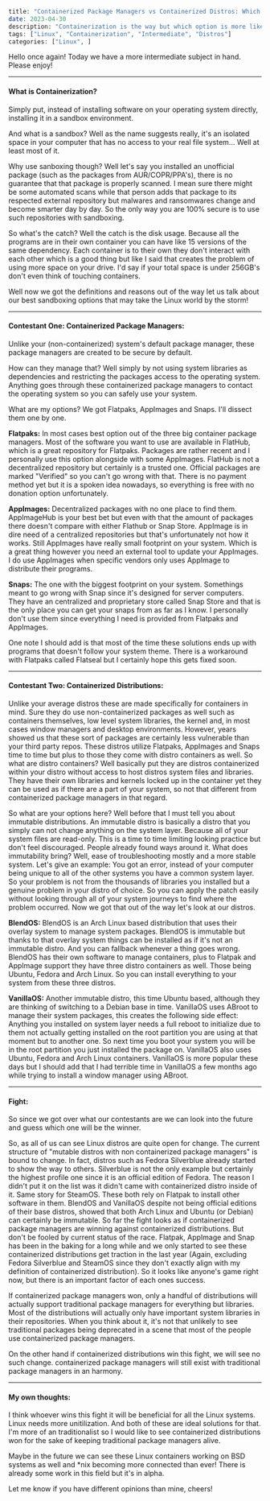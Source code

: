 ```php
title: "Containerized Package Managers vs Containerized Distros: Which Will Be The Future?"
date: 2023-04-30
description: "Containerization is the way but which option is more likely to be the feature?"
tags: ["Linux", "Containerization", "Intermediate", "Distros"]
categories: ["Linux", ]
```

Hello once again! Today we have a more intermediate subject in hand. Please enjoy!

---

#### What is Containerization?

Simply put, instead of installing software on your operating system directly, installing it in a sandbox environment.

And what is a sandbox? Well as the name suggests really, it's an isolated space in your computer that has no access to your real file system... Well at least most of it. 

Why use sanboxing though? Well let's say you installed an unofficial package (such as the packages from AUR/COPR/PPA's), there is no guarantee that that package is properly scanned. I mean sure there might be some automated scans while that person adds that package to its respected external repository but malwares and ransomwares change and become smarter day by day. So the only way you are 100% secure is to use such repositories with sandboxing.

So what's the catch? Well the catch is the disk usage. Because all the programs are in their own container you can have like 15 versions of the same dependency. Each container is to their own they don't interact with each other which is a good thing but like I said that creates the problem of using more space on your drive. I'd say if your total space is under 256GB's don't even think of touching containers.

Well now we got the definitions and reasons out of the way let us talk about our best sandboxing options that may take the Linux world by the storm!

---

#### Contestant One:  Containerized Package Managers:

Unlike your (non-containerized) system's default package manager, these package managers are created to be secure by default.

How can they manage that? Well simply by not using system libraries as dependencies and restricting the packages access to the operating system. Anything goes through these containerized package managers to contact the operating system so you can safely use your system.

What are my options? We got Flatpaks, AppImages and Snaps. I'll dissect them one by one. 

**Flatpaks:** In most cases best option out of the three big container package managers. Most of the software you want to use are available in FlatHub, which is a great repository for Flatpaks. Packages are rather recent and I personally use this option alongside with some AppImages. FlatHub is not a decentralized repository but certainly is a trusted one. Official packages are marked "Verified" so you can't go wrong with that. There is no payment method yet but it is a spoken idea nowadays, so everything is free with no donation option unfortunately.

**AppImages:** Decentralized packages with no one place to find them. AppImageHub is your best bet but even with that the amount of packages there doesn't compare with either Flathub or Snap Store. AppImage is in dire need of a centralized repositories but that's unfortunately not how it works. Still AppImages have really small footprint on your system. Which is a great thing however you need an external tool to update your AppImages. I do use AppImages when specific vendors only uses AppImage to distribute their programs.

**Snaps:** The one with the biggest footprint on your system. Somethings meant to go wrong with Snap since it's designed for server computers. They have an centralized and proprietary store called Snap Store and that is the only place you can get your snaps from as far as I know. I personally don't use them since everything I need is provided from Flatpaks and AppImages.

One note I should add is that most of the time these solutions ends up with programs that doesn't follow your system theme. There is a workaround with Flatpaks called Flatseal but I certainly hope this gets fixed soon.

---

#### Contestant Two: Containerized Distributions:

Unlike your average distros these are made specifically for containers in mind. Sure they do use non-containerized packages as well such as containers themselves, low level system libraries, the kernel and, in most cases window managers and desktop environments. However, years showed us that these sort of packages are certainly less vulnerable than your third party repos. These distros utilize Flatpaks, AppImages and Snaps time to time but plus to those they come with distro containers as well. So what are distro containers? Well basically put they are distros containerized within your distro without access to host distros system files and libraries. They have their own libraries and kernels locked up in the container yet they can be used as if there are a part of your system, so not that different from containerized package managers in that regard. 

So what are your options here? Well before that I must tell you about immutable distributions. An immutable distro is basically a distro that you simply can not change anything on the system layer. Because all of your system files are read-only. This is a time to time limiting looking practice but don't feel discouraged. People already found ways around it. What does immutability bring? Well, ease of troubleshooting mostly and a more stable system. Let's give an example: You got an error, instead of your computer being unique to all of the other systems you have a common system layer. So your problem is not from the thousands of libraries you installed but a genuine problem in your distro of choice. So you can apply the patch easily without looking through all of your system journeys to find where the problem occurred. Now we got that out of the way let's look at our distros.

**BlendOS:** BlendOS is an Arch Linux based distribution that uses their overlay system to manage system packages. BlendOS is immutable but thanks to that overlay system things can be installed as if it's not an immutable distro. And you can fallback whenever a thing goes wrong. BlendOS has their own software to manage containers, plus to Flatpak and AppImage support they have three distro containers as well. Those being Ubuntu, Fedora and Arch Linux. So you can install everything to your system from these three distros.

**VanillaOS:** Another immutable distro, this time Ubuntu based, although they are thinking of switching to a Debian base in time. VanillaOS uses ABroot to manage their system packages, this creates the following side effect: Anything you installed on system layer needs a full reboot to initialize due to them not actually getting installed on the root partition you are using at that moment but to another one. So next time you boot your system you will be in the root partition you just installed the package on. VanillaOS also uses Ubuntu, Fedora and Arch Linux containers. VanillaOS is more popular these days but I should add that I had terrible time in VanillaOS a few months ago while trying to install a window manager using ABroot.

---

#### Fight:

So since we got over what our contestants are we can look into the future and guess which one will be the winner.

So, as all of us can see Linux distros are quite open for change. The current structure of "mutable distros with non containerized package managers" is bound to change. In fact, distros such as Fedora Silverblue already started to show the way to others. Silverblue is not the only example but certainly the highest profile one since it is an official edition of Fedora. The reason I didn't put it on the list was it didn't came with containerized distro inside of it. Same story for SteamOS. These both rely on Flatpak to install other software in them. BlendOS and VanillaOS despite not being official editions of their base distros, showed that both Arch Linux and Ubuntu (or Debian) can certainly be immutable. So far the fight looks as if containerized package managers are winning against containerized distributions. But don't be fooled by current status of the race. Flatpak, AppImage and Snap has been in the baking for a long while and we only started to see these containerized distributions get traction in the last year (Again, excluding Fedora Silverblue and SteamOS since they don't exactly align with my definition of containerized distribution). So it looks like anyone's game right now, but there is an important factor of each ones success.

If containerized package managers won, only a handful of distributions will actually support traditional package managers for everything but libraries. Most of the distributions will actually only have important system libraries in their repositories. When you think about it, it's not that unlikely to see traditional packages being deprecated in a scene that most of the people use containerized package managers.

On the other hand if containerized distributions win this fight, we will see no such change. containerized package managers will still exist with traditional package managers in an harmony.

---

#### My own thoughts:

I think whoever wins this fight it will be beneficial for all the Linux systems. Linux needs more unitilization. And both of these are ideal solutions for that. I'm more of an traditionalist so I would like to see containerized distributions won for the sake of keeping traditional package managers alive.

Maybe in the future we can see these Linux containers working on BSD systems as well and *nix becoming more connected than ever! There is already some work in this field but it's in alpha.

Let me know if you have different opinions than mine, cheers!
